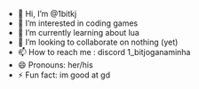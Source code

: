 - 👋 Hi, I’m @1bitkj
- 👀 I’m interested in coding games
- 🌱 I’m currently learning about lua
- 💞️ I’m looking to collaborate on nothing (yet)
- 📫 How to reach me : discord 1_bitjoganaminha
- 😄 Pronouns: her/his
- ⚡ Fun fact: im good at gd

<!---
1bitkj/1bitkj is a ✨ special ✨ repository because its `README.md` (this file) appears on your GitHub profile.
You can click the Preview link to take a look at your changes.
--->
